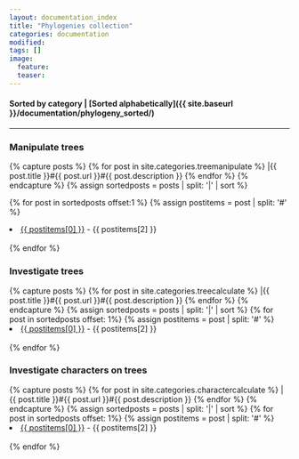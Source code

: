```yaml
---
layout: documentation_index
title: "Phylogenies collection"
categories: documentation
modified:
tags: []
image:
  feature:
  teaser:
---
```

#### Sorted by category | [Sorted alphabetically]({{ site.baseurl }}/documentation/phylogeny_sorted/)
---

### Manipulate trees

<div class="tiles">

{% capture posts %}
  {% for post in site.categories.treemanipulate %}
    |{{ post.title }}#{{ post.url }}#{{ post.description }}
  {% endfor %}
{% endcapture %}
{% assign sortedposts = posts | split: '|' | sort %}

{% for post in sortedposts offset:1 %}
  {% assign postitems = post | split: '#' %}
  <li><a href="{{ site.baseurl }}{{ postitems[1] }}">{{ postitems[0] }}</a> - {{ postitems[2] }}</li><br>
{% endfor %}
</div><!-- /.tiles -->

### Investigate trees

<div class="tiles">
{% capture posts %}
  {% for post in site.categories.treecalculate %}
    |{{ post.title }}#{{ post.url }}#{{ post.description }}
  {% endfor %}
{% endcapture %}
{% assign sortedposts = posts | split: '|' | sort %}
{% for post in sortedposts offset: 1%}
  {% assign postitems = post | split: '#' %}
  <li><a href="{{ site.baseurl }}{{ postitems[1] }}">{{ postitems[0] }}</a> - {{ postitems[2] }}</li><br>
{% endfor %}
</div><!-- /.tiles -->

### Investigate characters on trees

<div class="tiles">
{% capture posts %}
  {% for post in site.categories.charactercalculate %}
    |{{ post.title }}#{{ post.url }}#{{ post.description }}
  {% endfor %}
{% endcapture %}
{% assign sortedposts = posts | split: '|' | sort %}
{% for post in sortedposts offset: 1%}
  {% assign postitems = post | split: '#' %}
  <li><a href="{{ site.baseurl }}{{ postitems[1] }}">{{ postitems[0] }}</a> - {{ postitems[2] }}</li><br>
{% endfor %}
</div><!-- /.tiles -->
